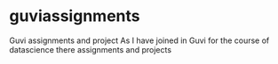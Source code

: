 # guviassignments
Guvi assignments and project
As I have joined in Guvi for the course of datascience there assignments and projects
